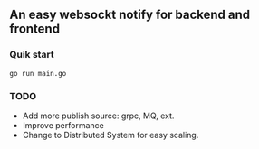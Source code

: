 ## An easy websockt notify for backend and frontend 

### Quik start

```
go run main.go
```

### TODO

- Add more publish source:  grpc, MQ, ext.
- Improve performance
- Change to Distributed System for easy scaling.